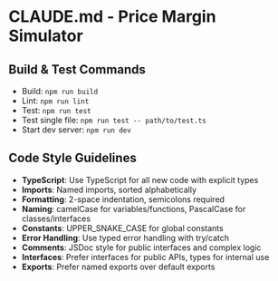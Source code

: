 # CLAUDE.md - Price Margin Simulator

## Build & Test Commands
- Build: `npm run build`
- Lint: `npm run lint`
- Test: `npm run test`
- Test single file: `npm run test -- path/to/test.ts`
- Start dev server: `npm run dev`

## Code Style Guidelines
- **TypeScript**: Use TypeScript for all new code with explicit types
- **Imports**: Named imports, sorted alphabetically
- **Formatting**: 2-space indentation, semicolons required
- **Naming**: camelCase for variables/functions, PascalCase for classes/interfaces
- **Constants**: UPPER_SNAKE_CASE for global constants
- **Error Handling**: Use typed error handling with try/catch
- **Comments**: JSDoc style for public interfaces and complex logic
- **Interfaces**: Prefer interfaces for public APIs, types for internal use
- **Exports**: Prefer named exports over default exports